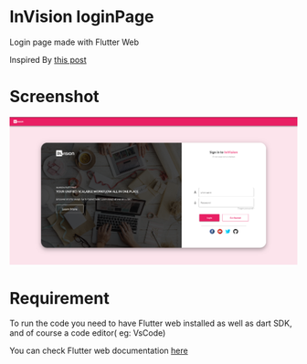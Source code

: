 # InVision loginPage

Login page made with Flutter Web

Inspired By [this post](https://www.uplabs.com/posts/invision-login-page)

# Screenshot

![](assets/Screenshot.png)


# Requirement

To run the code you need to have Flutter web installed as well as dart SDK, and of course a code editor( eg: VsCode)


You can check Flutter web documentation [here](https://flutter.dev/web)